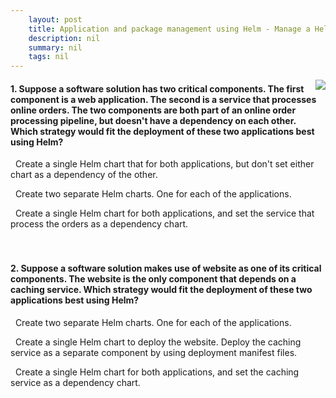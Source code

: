 ```yaml
---
    layout: post
    title: Application and package management using Helm - Manage a Helm release
    description: nil
    summary: nil
    tags: nil
---
```



 <a target="_blank" href="https://docs.microsoft.com/en-us/learn/modules/aks-app-package-management-using-helm/6-manage-helm-release/"><i class="fas fa-external-link-alt"></i> </a>
 <img align="right" src="https://docs.microsoft.com/en-us/learn/achievements/app-package-management-using-helm.svg">
####  1. Suppose a software solution has two critical components. The first component is a web application. The second is a service that processes online orders. The two components are both part of an online order processing pipeline, but doesn't have a dependency on each other. Which strategy would fit the deployment of these two applications best using Helm?


<i class='far fa-square'></i> &nbsp;&nbsp;Create a single Helm chart that for both applications, but don't set either chart as a dependency of the other.

<i class='fas fa-check-square' style='color: Dodgerblue;'></i> &nbsp;&nbsp;Create two separate Helm charts. One for each of the applications.

<i class='far fa-square'></i> &nbsp;&nbsp;Create a single Helm chart for both applications, and set the service that process the orders as a dependency chart.
<br />
<br />
<br />

####  2. Suppose a software solution makes use of website as one of its critical components. The website is the only component that depends on a caching service. Which strategy would fit the deployment of these two applications best using Helm?


<i class='far fa-square'></i> &nbsp;&nbsp;Create two separate Helm charts. One for each of the applications.

<i class='far fa-square'></i> &nbsp;&nbsp;Create a single Helm chart to deploy the website. Deploy the caching service as a separate component by using deployment manifest files.

<i class='fas fa-check-square' style='color: Dodgerblue;'></i> &nbsp;&nbsp;Create a single Helm chart for both applications, and set the caching service as a dependency chart.
<br />
<br />
<br />
